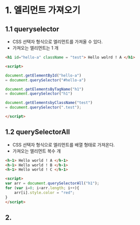# 1. 엘리먼트 가져오기

## 1.1 queryselector

- CSS 선택자 형식으로 엘리먼트를 가져올 수 있다.
- 가져오는 엘리먼트는 1 개
```html
<h1 id="hello-a" className = "test"> Hello wolrd ! A </h1>

<script>

document.getElementById("hello-a")
= document.querySelector("#hello-a")

document.getElementsByTagName("h1")
= document.querySelector("h1")

document.getElementsbyClassName("test")
= document.querySelector(".test");

</script>
```

## 1.2 querySelectorAll
- CSS 선택자 형식으로 엘리먼트를 배열 형태로 가져온다.
- 가져오는 엘리먼트 복수 개
```html
<h-1> Hello world ! A </h-1>
<h-1> Hello world ! B </h-1>
<h-1> Hello world ! C </h-1>

<script>
var arr = document.querySelectorAll("h1");
for (var i=0; i<arr.length; i++){
	arr[i].style.color = "red";
}
</script>
```
## 2. <style> vs <script>
Script 태그 안에서 스타일 속성을 사용할 때 몇가지 규칙이 있음.

### 2.1 pixel
#### 2.1.1 style 태그
```css
<style>
h1{
height : 10px;
}
</style>
```

#### 2.1.2 script 태그 : px 단위에 따옴표
```javascript
<script>
var header = document.querySelector("h1");
header.height = "10px"
</script>
```

### 2.2 특수기호 ‘-‘
#### 2.2.1 style 태그
```css
<style>
h1{

font-family : 'sans-serif';

}
</style>
```
#### 2.2.2 script 태그 : ‘-‘으로 끊긴 단어의 첫 글자를 대문자로 변경
```javascript
<script>

var header = document.querySelector("h1");
header.fontFamily = "sans-serif";
header.backgroundImage
header.boxSizing
header.listStyle
...

</script>
```

## 3. 엘리먼트 제거하기
- 준비물 : 제거하고자하는 엘리먼트 + 그 엘리먼트의 부모 객체

### 3.1 제거방법 1 : removeChild()
```javascript
var header = document.querySelector("h1");	//제거하고자 하는 엘리먼트
var body = document.body;	// 그 엘리먼트의 부모 객체
body.removeChild(header);
```

### 3.2 제거방법 2 : parentNode.removeChild()
더 많이 사용되는 방법
```javascript
var header = document.querySelector("h1");	//제거하고자 하는 엘리먼트
header.parentNode.removeChild(header);
```


## 4. 엘리먼트 이동하기
appendChild() 이용하기

